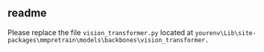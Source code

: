 ## readme

Please replace the file `vision_transformer.py` located at `yourenv\Lib\site-packages\mmpretrain\models\backbones\vision_transformer.`